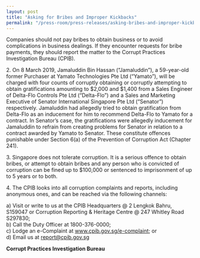 ```yaml
---
layout: post
title: "Asking for Bribes and Improper Kickbacks"
permalink: "/press-room/press-releases/asking-bribes-and-improper-kickbacks"
---
```

Companies should not pay bribes to obtain business or to avoid complications in business dealings. If they encounter requests for bribe payments, they should report the matter to the Corrupt Practices Investigation Bureau (CPIB). 

2\.          On 8 March 2019, Jamaluddin Bin Hassan (“Jamaluddin”), a 59-year-old former Purchaser at Yamato Technologies Pte Ltd (“Yamato”), will be charged with four counts of corruptly obtaining or corruptly attempting to obtain gratifications amounting to $2,000 and $1,400 from a Sales Engineer of Delta-Flo Controls Pte Ltd (“Delta-Flo”) and a Sales and Marketing Executive of Senator International Singapore Pte Ltd (“Senator”) respectively. Jamaluddin had allegedly tried to obtain gratification from Delta-Flo as an inducement for him to recommend Delta-Flo to Yamato for a contract. In Senator’s case, the gratifications were allegedly inducement for Jamaluddin to refrain from creating problems for Senator in relation to a contract awarded by Yamato to Senator. These constitute offences punishable under Section 6(a) of the Prevention of Corruption Act (Chapter 241).

3\.          Singapore does not tolerate corruption. It is a serious offence to obtain bribes, or attempt to obtain bribes and any person who is convicted of corruption can be fined up to $100,000 or sentenced to imprisonment of up to 5 years or to both.

4\.         The CPIB looks into all corruption complaints and reports, including anonymous ones, and can be reached via the following channels:

a) Visit or write to us at the CPIB Headquarters @ 2 Lengkok Bahru, S159047 or Corruption Reporting & Heritage Centre @ 247 Whitley Road S297830;<br />
b) Call the Duty Officer at 1800-376-0000;<br />
c) Lodge an e-Complaint at <a href="https://www.cpib.gov.sg/e-complaint"><span style="color: #0066cc;">www.cpib.gov.sg/e-complaint</span></a>; or<br />
d) Email us at <a class="spamspan" href="mailto:report@cpib.gov.sg">report@cpib.gov.sg</a>

**Corrupt Practices Investigation Bureau**
